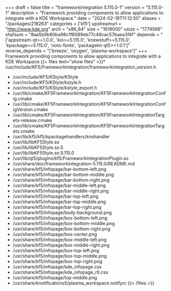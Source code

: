 +++
draft = false
title = "frameworkintegration 5.115.0-1"
version = "5.115.0-1"
description = "Framework providing components to allow applications to integrate with a KDE Workspace."
date = "2024-02-19T11:12:50"
aliases = "/packages/218263"
categories = ['kf5']
upstreamurl = "http://www.kde.org"
arch = "x86_64"
size = "1619000"
usize = "1774566"
sha1sum = "8aa5b9b80ba98c1f6089eb77c46cac57baea3f4f"
depends = "['appstream-qt>=1.0.0', 'kio>=5.115.0', 'knewstuff>=5.115.0', 'kpackage>=5.115.0', 'noto-fonts', 'packagekit-qt5>=1.0.1']"
reverse_depends = "['breeze', 'oxygen', 'plasma-workspace']"
+++
Framework providing components to allow applications to integrate with a KDE Workspace.{{< files text="show files" >}}* /usr/include/KF5/FrameworkIntegration/frameworkintegration_version.h
* /usr/include/KF5/KStyle/KStyle
* /usr/include/KF5/KStyle/kstyle.h
* /usr/include/KF5/KStyle/kstyle_export.h
* /usr/lib/cmake/KF5FrameworkIntegration/KF5FrameworkIntegrationConfig.cmake
* /usr/lib/cmake/KF5FrameworkIntegration/KF5FrameworkIntegrationConfigVersion.cmake
* /usr/lib/cmake/KF5FrameworkIntegration/KF5FrameworkIntegrationTargets-release.cmake
* /usr/lib/cmake/KF5FrameworkIntegration/KF5FrameworkIntegrationTargets.cmake
* /usr/lib/kf5/kf5/kpackagehandlers/knshandler
* /usr/lib/libKF5Style.so
* /usr/lib/libKF5Style.so.5
* /usr/lib/libKF5Style.so.5.115.0
* /usr/lib/qt5/plugins/kf5/FrameworkIntegrationPlugin.so
* /usr/share/doc/frameworkintegration-5.115.0/README.md
* /usr/share/kf5/infopage/bar-bottom-left.png
* /usr/share/kf5/infopage/bar-bottom-middle.png
* /usr/share/kf5/infopage/bar-bottom-right.png
* /usr/share/kf5/infopage/bar-middle-left.png
* /usr/share/kf5/infopage/bar-middle-right.png
* /usr/share/kf5/infopage/bar-top-left.png
* /usr/share/kf5/infopage/bar-top-middle.png
* /usr/share/kf5/infopage/bar-top-right.png
* /usr/share/kf5/infopage/body-background.png
* /usr/share/kf5/infopage/box-bottom-left.png
* /usr/share/kf5/infopage/box-bottom-middle.png
* /usr/share/kf5/infopage/box-bottom-right.png
* /usr/share/kf5/infopage/box-center.png
* /usr/share/kf5/infopage/box-middle-left.png
* /usr/share/kf5/infopage/box-middle-right.png
* /usr/share/kf5/infopage/box-top-left.png
* /usr/share/kf5/infopage/box-top-middle.png
* /usr/share/kf5/infopage/box-top-right.png
* /usr/share/kf5/infopage/kde_infopage.css
* /usr/share/kf5/infopage/kde_infopage_rtl.css
* /usr/share/kf5/infopage/top-middle.png
* /usr/share/knotifications5/plasma_workspace.notifyrc
{{< /files >}}